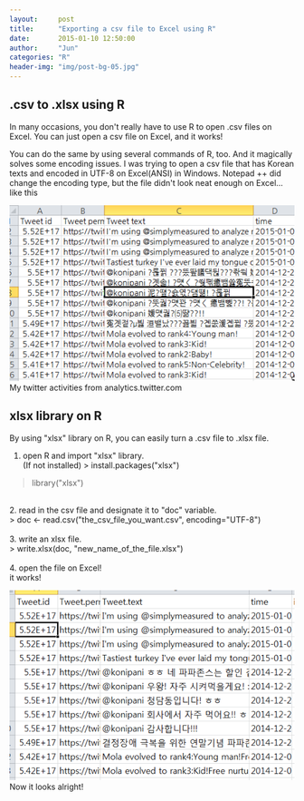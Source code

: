 ```yaml
---
layout:     post
title:      "Exporting a csv file to Excel using R"
date:       2015-01-10 12:50:00
author:     "Jun"
categories: "R"
header-img: "img/post-bg-05.jpg"
---
```

<h2 class="section-heading">.csv to .xlsx using R</h2>

<p> In many occasions, you don't really have to use R to open .csv files on Excel. You can just open a csv file on Excel, and it works!</p>

<p> You can do the same by using several commands of R, too. And it magically solves some encoding issues. I was trying to open a csv file that has Korean texts and encoded in UTF-8 on Excel(ANSI) in Windows. Notepad ++ did change the encoding type, but the file didn't look neat enough on Excel... like this</p>

![this doesn't look alright](/assets/excel_wrong.png)
<span class="caption text-muted">My twitter activities from analytics.twitter.com</span>

<h2 class="section-heading">xlsx library on R</h2>

<p> By using "xlsx" library on R, you can easily turn a .csv file to .xlsx file. <br />

1. open R and import "xlsx" library. <br />
(If not installed) > install.packages("xlsx")<br />
> library("xlsx")<br />
<br />
2. read in the csv file and designate it to "doc" variable.<br />
> doc <- read.csv("the_csv_file_you_want.csv", encoding="UTF-8")<br />
<br />
3. write an xlsx file.<br />
> write.xlsx(doc, "new_name_of_the_file.xlsx")<br />
<br />
4. open the file on Excel!<br />
it works! <br />
</p>

![this look alright](/assets/excel_right.png)
<span class="caption text-muted">Now it looks alright!</span>



